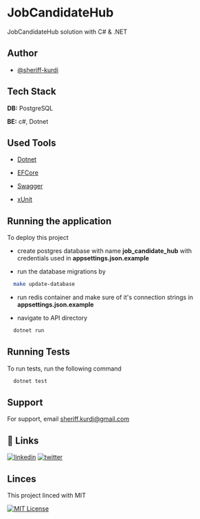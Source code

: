 # JobCandidateHub
JobCandidateHub solution with C# &amp; .NET 



## Author

- [@sheriff-kurdi](https://www.github.com/sheriff-kurdi)



## Tech Stack

**DB:** PostgreSQL

**BE:** c#, Dotnet



## Used Tools

- [Dotnet](https://dotnet.microsoft.com/en-us/)

- [EFCore](https://learn.microsoft.com/en-us/ef/core/)

- [Swagger](https://github.com/swaggo/swag)

- [xUnit](https://xunit.net/)



## Running the application

To deploy this project

- create postgres database with name **job_candidate_hub**
    with credentials used in **appsettings.json.example**

- run the database migrations by
```bash
  make update-database
```
- run redis container and make sure of it's connection strings in **appsettings.json.example**
    
- navigate to API directory

```bash
  dotnet run
```



## Running Tests

To run tests, run the following command

```bash
  dotnet test
```



## Support

For support, email sheriff.kurdi@gmail.com




## 🔗 Links
[![linkedin](https://img.shields.io/badge/linkedin-0A66C2?style=for-the-badge&logo=linkedin&logoColor=white)](https://www.linkedin.com/in/sheriff-kurdi)
[![twitter](https://img.shields.io/badge/twitter-1DA1F2?style=for-the-badge&logo=twitter&logoColor=white)](https://twitter.com/sheriffKurdi)




## Linces

This project linced with MIT

[![MIT License](https://img.shields.io/badge/License-MIT-green.svg)](https://choosealicense.com/licenses/mit/)
